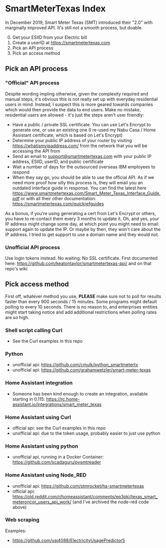 # SmartMeterTexas Index
In December 2019, Smart Meter Texas (SMT) introduced their "2.0" with marginally improved API.  It's still not a smooth process, but doable.

0. Get your ESIID from your Electric bill
1. Create a userID at https://smartmetertexas.com
2. Pick an API process
3. Pick an access method

## Pick an API process

### "Official" API process

Despite wording impling otherwise, given the complexity required and manual steps, it's obvious this is not really set up with everyday residential users in mind.  Instead, I suspect this is more geared towards companies which would then provide the data to end users. Make no mistake, residential users are allowed - it's just the steps aren't user friendly:

* Have a public / private SSL certificate.  You can use Let's Encrypt to generate one, or use an existing one (I re-used my Nabu Casa / Home Assistant certificate, which is based on Let's Encrypt)
* Determine your public IP address of your router by visiting https://whatismyipaddress.com/ from the network that you will be accessing the API from
* Send an email to support@smartmetertexas.com with your public IP address, ESIID, userID, and public certificate 
* Wait a number of days for the outsourced overseas IBM employees to respond
* When they say go, you should be able to use the official API. As if we need more proof how silly this process is, they will email you an outdated interface guide in response.  You can find the latest here https://www.smartmetertexas.com/Smart_Meter_Texas_Interface_Guide.pdf or with all their other documentation: https://smartmetertexas.com/quickrefguides

As a bonus, if you're using generating a cert from Let's Encrypt or others, you have to re-contact them every 3 months to update it. Oh, and yes, your IP address might change some day, at which point you might need to email support again to update the IP.  Or maybe by then, they won't care about the IP address.  I tried to get support to use a domain name and they would not. 

### Unofficial API process

Use login tokens instead.  No waiting.  No SSL certificate. 
First documented here: https://github.com/keatontaylor/smartmetertexas-api/ and on that repo's wiki


## Pick access method

First off, whatever method you use, **PLEASE** make sure not to poll for results faster than every 900 seconds / 15 minutes.  Some programs might default polling to every 10 seconds. There is no reason to, and enterprises entities might start taking notice and add additional restrictions when polling rates are so high.

### Shell script calling Curl
* See the Curl examples in this repo

### Python
* unofficial api: https://github.com/cmulk/python_smartmetertx
* unofficial api: https://github.com/grahamwetzler/smart-meter-texas

### Home Assistant integration
* Someone has been kind enough to create an integration, available starting in 0.115: https://rc.home-assistant.io/integrations/smart_meter_texas

### Home Assistant using Curl
* official api: see the Curl examples in this repo
* unofficial api: due to the token usage, probably easier to just use python

### Home Assistant using python
* unofficial api, running in a Docker Container: https://github.com/scadaguru/pysmtreader

### Home Assistant using Node_RED
* unofficial api: https://github.com/stmrocket/ha-smartmetertexas
* official api: https://old.reddit.com/r/homeassistant/comments/ep3pki/texas_smart_meteroncor_users_api_work/ (and I've archived the node-red code above)

### Web scraping
Examples:
* https://github.com/vaj4088/ElectricityUsagePredictor5
